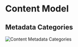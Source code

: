# Content Model



## Metadata Categories

![Content Metadata Categories](https://github.com/sunbird-specs/LearningObjectModel/blob/main/v1/images/ContentMetadataModel.png)
